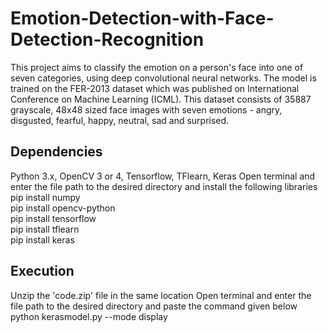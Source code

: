 # Emotion-Detection-with-Face-Detection-Recognition

This project aims to classify the emotion on a person's face into one of seven categories, using deep convolutional neural networks. The model is trained on the FER-2013 dataset which was published on International Conference on Machine Learning (ICML). This dataset consists of 35887 grayscale, 48x48 sized face images with seven emotions - angry, disgusted, fearful, happy, neutral, sad and surprised.
##  Dependencies

Python 3.x, OpenCV 3 or 4, Tensorflow, TFlearn, Keras
Open terminal and enter the file path to the desired directory and install the following libraries
       pip install numpy  
       pip install opencv-python  
       pip install tensorflow  
       pip install tflearn    
       pip install keras  

## Execution

Unzip the 'code.zip' file in the same location
Open terminal and enter the file path to the desired directory and paste the command given below
python kerasmodel.py --mode display
